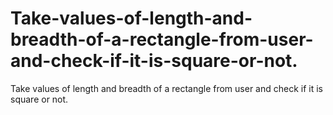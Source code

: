 # Take-values-of-length-and-breadth-of-a-rectangle-from-user-and-check-if-it-is-square-or-not.
Take values of length and breadth of a rectangle from user and check if it is square or not.
